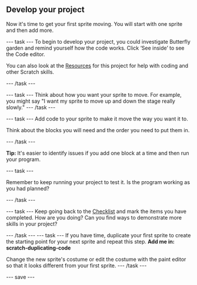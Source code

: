 ## Develop your project
Now it's time to get your first sprite moving. You will start with one sprite and then add more. 

--- task ---
To begin to develop your project, you could investigate Butterfly garden and remind yourself how the code works. Click ‘See inside’ to see the Code editor.

You can also look at the [Resources]() for this project for help with coding and other Scratch skills.

--- /task ---

--- task ---
Think about how you want your sprite to move. For example, you might say "I want my sprite to move up and down the stage really slowly."
--- /task ---

--- task ---
Add code to your sprite to make it move the way you want it to. 

Think about the blocks you will need and the order you need to put them in. 

--- /task ---

**Tip:** It's easier to identify issues if you add one block at a time and then run your program. 

--- task ---

Remember to keep running your project to test it. Is the program working as you had planned?

--- /task ---

--- task ---
Keep going back to the [Checklist](https://learning-admin.raspberrypi.org/en/projects/looping-sprites/1) and mark the items you have completed. How are you doing? Can you find ways to demonstrate more skills in your project?

--- /task ---
--- task ---
If you have time, duplicate your first sprite to create the starting point for your next sprite and repeat this step.
**Add me in: scratch-duplicating-code**

Change the new sprite's costume or edit the costume with the paint editor so that it looks different from your first sprite. 
--- /task ---

--- save ---
